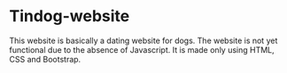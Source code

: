 # Tindog-website
This website is basically a dating website for dogs. The website is not yet functional due to the absence of Javascript. It is made only using HTML, CSS and Bootstrap.
